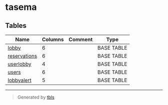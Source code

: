 # tasema

## Tables

| Name | Columns | Comment | Type |
| ---- | ------- | ------- | ---- |
| [lobby](lobby.md) | 6 |  | BASE TABLE |
| [reservations](reservations.md) | 6 |  | BASE TABLE |
| [userlobby](userlobby.md) | 4 |  | BASE TABLE |
| [users](users.md) | 6 |  | BASE TABLE |
| [lobbyalert](lobbyalert.md) | 5 |  | BASE TABLE |

---

> Generated by [tbls](https://github.com/k1LoW/tbls)
